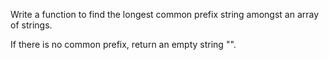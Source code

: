 Write a function to find the longest common prefix string amongst an array of strings.

If there is no common prefix, return an empty string "".
